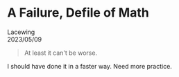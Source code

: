 # A Failure, Defile of Math

Lacewing  
2023/05/09

<!--- [Music](link) --->

> At least it can't be worse.

I should have done it in a faster way.
Need more practice.